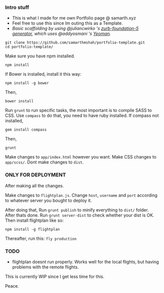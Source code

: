 ### Intro stuff
- This is what I made for me own Portfolio page @ samarth.xyz
- Feel free to use this since Im outing this as a Template.
- *Basic scaffolding by using @juliancwirko 's [zurb-foundation-5 generator](https://github.com/juliancwirko/generator-zf5.git), which uses @addyosmani 's [Yeoman](https://github.com/yeoman).*
```
git clone https://github.com/samarthmshah/portfolio-template.git
cd portfolio-template/
```

Make sure you have npm installed.
```
npm install
```
If Bower is installed, install it this way:
```
npm install -g bower
```
Then,
```
bower install
```
Run ``grunt`` to run specific tasks, the most important is to compile SASS to CSS.
Use ``compass`` to do that, you need to have ruby installed.
If compass not installed,
```
gem install compass
```
Then,
```
grunt
```
Make changes to ``app/index.html`` however you want.
Make CSS changes to ``app/scss/``.
Dont make changes to ``dist``.

### ONLY FOR DEPLOYMENT

After making all the changes.

Make changes to ``flightplan.js``.
Change ``host``, ``username`` and ``port`` according to whatever server you bought to deploy it.

After doing that,
Run ``grunt publish`` to minify everything to ``dist/`` folder.
After thats done.
Run ``grunt server-dist`` to check whether your dist is OK.
Then install flightplan like so:
```
npm install -g flightplan
```
Thereafter, run this:
```fly production```

### TODO
- flightplan doesnt run properly. Works well for the local flights, but having problems with the remote flights.

This is currently WIP since I get less time for this.

Peace.
